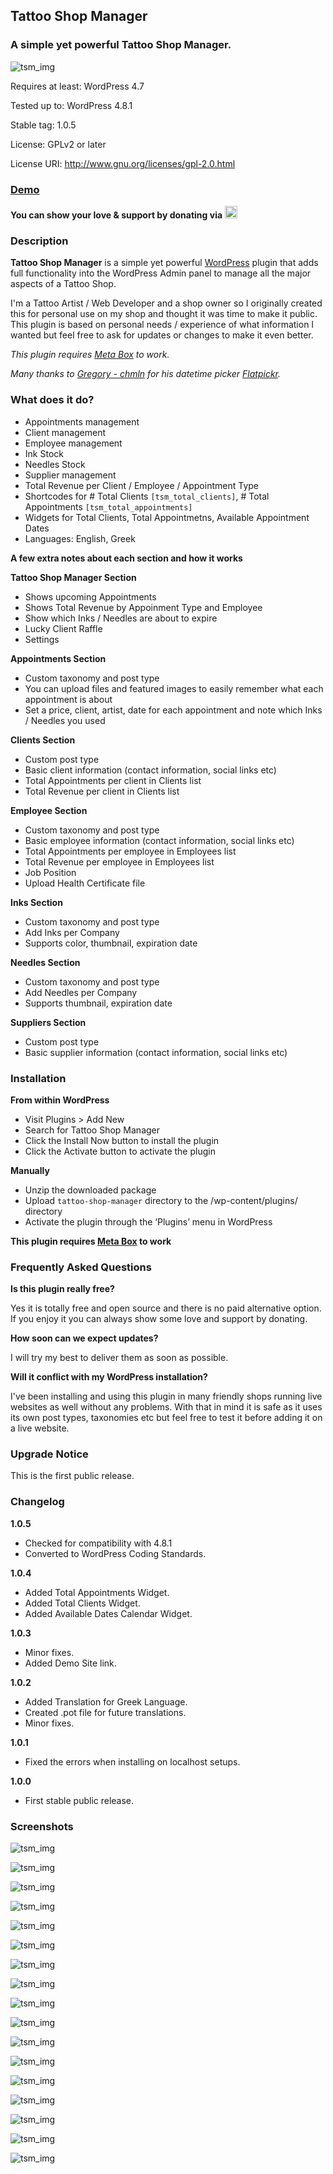 ## Tattoo Shop Manager
### A simple yet powerful Tattoo Shop Manager.
![tsm_img](https://raw.githubusercontent.com/mrxkon/tattoo-shop-manager/master/assets/icon-256x256.png)

Requires at least: WordPress 4.7

Tested up to: WordPress 4.8.1

Stable tag: 1.0.5

License: GPLv2 or later

License URI: http://www.gnu.org/licenses/gpl-2.0.html

### [Demo](https://demo.xkon.gr/ "Demo")

**You can show your love & support by donating via**  <a href="https://www.paypal.me/xkon" target="_blank"><img src="https://www.paypalobjects.com/webstatic/paypalme/images/pp_logo_small.png" height="20px"/></a>

### Description

**Tattoo Shop Manager** is a simple yet powerful [WordPress](http://wordpress.org/ "WordPress") plugin that adds full functionality into the WordPress Admin panel to manage all the major aspects of a Tattoo Shop. 

I'm a Tattoo Artist / Web Developer and a shop owner so I originally created this for personal use on my shop and thought it was time to make it public. This plugin is based on personal needs / experience of what information I wanted but feel free to ask for updates or changes to make it even better.

*This plugin requires [Meta Box](http://metabox.io/ "Meta Box") to work.*

*Many thanks to [Gregory - chmln](https://github.com/chmln/flatpickr "chmln Github") for his datetime picker [Flatpickr](https://github.com/chmln/flatpickr "Flatpickr").*

### What does it do?

* Appointments management
* Client management
* Employee management
* Ink Stock
* Needles Stock
* Supplier management
* Total Revenue per Client / Employee / Appointment Type
* Shortcodes for # Total Clients `[tsm_total_clients]`, # Total Appointments `[tsm_total_appointments]`
* Widgets for Total Clients, Total Appointmetns, Available Appointment Dates
* Languages: English, Greek

**A few extra notes about each section and how it works**

**Tattoo Shop Manager Section**

* Shows upcoming Appointments
* Shows Total Revenue by Appoinment Type and Employee
* Show which Inks / Needles are about to expire
* Lucky Client Raffle
* Settings

**Appointments Section**

* Custom taxonomy and post type
* You can upload files and featured images to easily remember what each appointment is about
* Set a price, client, artist, date for each appointment and note which Inks / Needles you used

**Clients Section**

* Custom post type
* Basic client information (contact information, social links etc)
* Total Appointments per client in Clients list
* Total Revenue per client in Clients list

**Employee Section**

* Custom taxonomy and post type
* Basic employee information (contact information, social links etc)
* Total Appointments per employee in Employees list
* Total Revenue per employee in Employees list
* Job Position
* Upload Health Certificate file

**Inks Section**

* Custom taxonomy and post type
* Add Inks per Company
* Supports color, thumbnail, expiration date

**Needles Section**

* Custom taxonomy and post type
* Add Needles per Company
* Supports thumbnail, expiration date

**Suppliers Section**

* Custom post type
* Basic supplier information (contact information, social links etc)

### Installation

**From within WordPress**

* Visit Plugins > Add New
* Search for Tattoo Shop Manager
* Click the Install Now button to install the plugin
* Click the Activate button to activate the plugin

**Manually**

* Unzip the downloaded package
* Upload `tattoo-shop-manager` directory to the /wp-content/plugins/ directory
* Activate the plugin through the ‘Plugins’ menu in WordPress

**This plugin requires [Meta Box](http://metabox.io/ "Meta Box") to work**

### Frequently Asked Questions

**Is this plugin really free?**

Yes it is totally free and open source and there is no paid alternative option. If you enjoy it you can always show some love and support by donating.

**How soon can we expect updates?**

I will try my best to deliver them as soon as possible.

**Will it conflict with my WordPress installation?**

I've been installing and using this plugin in many friendly shops running live websites as well without any problems. With that in mind it is safe as it uses its own post types, taxonomies etc but feel free to test it before adding it on a live website.

### Upgrade Notice

This is the first public release.

### Changelog

**1.0.5**

* Checked for compatibility with 4.8.1
* Converted to WordPress Coding Standards.

**1.0.4**

* Added Total Appointments Widget.
* Added Total Clients Widget.
* Added Available Dates Calendar Widget.

**1.0.3**

* Minor fixes.
* Added Demo Site link.

**1.0.2**

* Added Translation for Greek Language.
* Created .pot file for future translations.
* Minor fixes.

**1.0.1**

* Fixed the errors when installing on localhost setups.

**1.0.0**

* First stable public release.

### Screenshots

![tsm_img](https://raw.githubusercontent.com/mrxkon/tattoo-shop-manager/master/assets/screenshot-1.png)

![tsm_img](https://raw.githubusercontent.com/mrxkon/tattoo-shop-manager/master/assets/screenshot-2.png)

![tsm_img](https://raw.githubusercontent.com/mrxkon/tattoo-shop-manager/master/assets/screenshot-3.png)

![tsm_img](https://raw.githubusercontent.com/mrxkon/tattoo-shop-manager/master/assets/screenshot-4.png)

![tsm_img](https://raw.githubusercontent.com/mrxkon/tattoo-shop-manager/master/assets/screenshot-5.png)

![tsm_img](https://raw.githubusercontent.com/mrxkon/tattoo-shop-manager/master/assets/screenshot-6.png)

![tsm_img](https://raw.githubusercontent.com/mrxkon/tattoo-shop-manager/master/assets/screenshot-7.png)

![tsm_img](https://raw.githubusercontent.com/mrxkon/tattoo-shop-manager/master/assets/screenshot-8.png)

![tsm_img](https://raw.githubusercontent.com/mrxkon/tattoo-shop-manager/master/assets/screenshot-9.png)

![tsm_img](https://raw.githubusercontent.com/mrxkon/tattoo-shop-manager/master/assets/screenshot-10.png)

![tsm_img](https://raw.githubusercontent.com/mrxkon/tattoo-shop-manager/master/assets/screenshot-11.png)

![tsm_img](https://raw.githubusercontent.com/mrxkon/tattoo-shop-manager/master/assets/screenshot-12.png)

![tsm_img](https://raw.githubusercontent.com/mrxkon/tattoo-shop-manager/master/assets/screenshot-13.png)

![tsm_img](https://raw.githubusercontent.com/mrxkon/tattoo-shop-manager/master/assets/screenshot-14.png)

![tsm_img](https://raw.githubusercontent.com/mrxkon/tattoo-shop-manager/master/assets/screenshot-15.png)

![tsm_img](https://raw.githubusercontent.com/mrxkon/tattoo-shop-manager/master/assets/screenshot-16.png)

![tsm_img](https://raw.githubusercontent.com/mrxkon/tattoo-shop-manager/master/assets/screenshot-17.png)